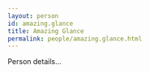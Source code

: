 ```yaml
---
layout: person
id: amazing.glance
title: Amazing Glance
permalink: people/amazing.glance.html
---
```


Person details...
